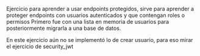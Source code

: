 Ejercicio para aprender a usar endpoints protegidos, sirve para aprender a proteger endpoints con usuarios autenticados y que contengan roles o permisos
Primero fue con una lista en memoria de usuarios para posteriormente migrarla a una base de datos.

En este ejercicio aún no se implementó lo de crear usuario, para eso mirar el ejercicio de security_jwt
